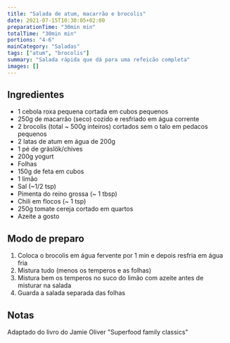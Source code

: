 ```yaml
---
title: "Salada de atum, macarrão e brocolis"
date: 2021-07-15T10:30:05+02:00
preparationTime: "30min min"
totalTime: "30min min"
portions: "4-6"
mainCategory: "Saladas"
tags: ["atum", "brocolis"]
summary: "Salada rápida que dá para uma refeicão completa"
images: []
---
```


## Ingredientes

* 1 cebola roxa pequena cortada em cubos pequenos
* 250g de macarrão (seco) cozido e resfriado em água corrente
* 2 brocolis (total ~ 500g inteiros) cortados sem o talo em pedacos pequenos
* 2 latas de atum em água de 200g
* 1 pé de gräslök/chives
* 200g yogurt
* Folhas
* 150g de feta em cubos
* 1 limão
* Sal (~1/2 tsp)
* Pimenta do reino grossa (~ 1 tbsp)
* Chili em flocos (~ 1 tsp)
* 250g tomate cereja cortado em quartos 
* Azeite a gosto

## Modo de preparo

1. Coloca o brocolis em água fervente por 1 min e depois resfria em água fria
2. Mistura tudo (menos os temperos e as folhas)
3. Mistura bem os temperos no suco do limão com azeite antes de misturar na salada
4. Guarda a salada separada das folhas 

## Notas

Adaptado do livro do Jamie Oliver "Superfood family classics"

